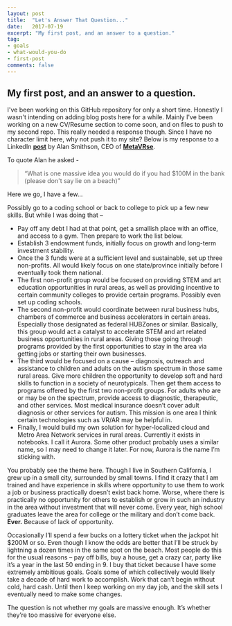 ```yaml
---
layout: post
title:  "Let's Answer That Question..."
date:   2017-07-19
excerpt: "My first post, and an answer to a question."
tag:
- goals 
- what-would-you-do
- first-post
comments: false
---
```


## My first post, and an answer to a question.

I've been working on this GitHub repository for only a short time. Honestly I wasn't intending on adding blog posts here for a while. Mainly I've been working on a new CV/Resume section to come soon, and on files to push to my second repo. This really needed a response though. Since I have no character limit here, why not push it to my site?
Below is my response to a LinkedIn <a href="https://www.linkedin.com/feed/update/urn:li:activity:6293101016833417217"><b>post</b></a> by Alan Smithson, CEO of <a href="http://metavrse.com/"><b>MetaVRse</b></a>.

To quote Alan he asked -
> “What is one massive idea you would do if you had $100M in the bank (please don't say lie on a beach)”

Here we go, I have a few...

Possibly go to a coding school or back to college to pick up a few new skills. But while I was doing that –

* Pay off any debt I had at that point, get a smallish place with an office, and access to a gym. Then prepare to work the list below.
* Establish 3 endowment funds, initially focus on growth and long-term investment stability.
* Once the 3 funds were at a sufficient level and sustainable, set up three non-profits. All would likely focus on one state/province initially before I eventually took them national.
* The first non-profit group would be focused on providing STEM and art education opportunities in rural areas, as well as providing incentive to certain community colleges to provide certain programs. Possibly even set up coding schools.
* The second non-profit would coordinate between rural business hubs, chambers of commerce and business accelerators in certain areas. Especially those designated as federal HUBZones or similar. Basically, this group would act a catalyst to accelerate STEM and art related business opportunities in rural areas. Giving those going through programs provided by the first opportunities to stay in the area via getting jobs or starting their own businesses.
* The third would be focused on a cause – diagnosis, outreach and assistance to children and adults on the autism spectrum in those same rural areas. Give more children the opportunity to develop soft and hard skills to function in a society of neurotypicals. Then get them access to programs offered by the first two non-profit groups. For adults who are or may be on the spectrum, provide access to diagnostic, therapeutic, and other services. Most medical insurance doesn’t cover adult diagnosis or other services for autism. This mission is one area I think certain technologies such as VR/AR may be helpful in.
* Finally, I would build my own solution for hyper-localized cloud and Metro Area Network services in rural areas. Currently it exists in notebooks. I call it Aurora. Some other product probably uses a similar name, so I may need to change it later. For now, Aurora is the name I’m sticking with.

You probably see the theme here. Though I live in Southern California, I grew up in a small city, surrounded by small towns. I find it crazy that I am trained and have experience in skills where opportunity to use them to work a job or business practically doesn’t exist back home. Worse, where there is practically no opportunity for others to establish or grow in such an industry in the area without investment that will never come. Every year, high school graduates leave the area for college or the military and don’t come back. **Ever.** Because of lack of opportunity.

Occasionally I’ll spend a few bucks on a lottery ticket when the jackpot hit $200M or so. Even though I know the odds are better that I’ll be struck by lightning a dozen times in the same spot on the beach. Most people do this for the usual reasons – pay off bills, buy a house, get a crazy car, party like it’s a year in the last 50 ending in 9. I buy that ticket because I have some extremely ambitious goals. Goals some of which collectively would likely take a decade of hard work to accomplish. Work that can’t begin without cold, hard cash. Until then I keep working on my day job, and the skill sets I eventually need to make some changes.

The question is not whether my goals are massive enough. It’s whether they’re too massive for everyone else.
